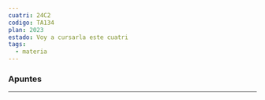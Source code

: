 ```yaml
---
cuatri: 24C2
codigo: TA134
plan: 2023
estado: Voy a cursarla este cuatri
tags:
  - materia
---
```

### Apuntes
---
